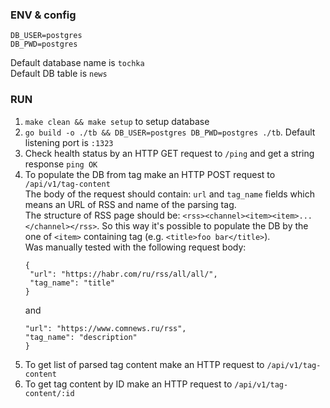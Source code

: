 ### ENV & config
````
DB_USER=postgres
DB_PWD=postgres
````

Default database name is `tochka`  
Default DB table is `news`

### RUN
1. `make clean && make setup` to setup database  
2. `go build -o ./tb && DB_USER=postgres DB_PWD=postgres ./tb`. Default listening port is `:1323`  
3. Check health status by an HTTP GET request to `/ping` and get a string response `ping OK`  
4. To populate the DB from tag make an HTTP POST request to `/api/v1/tag-content`  
   The body of the request should contain: `url` and `tag_name` fields which means an URL of RSS and name
   of the parsing tag.  
   The structure of RSS page should be: `<rss><channel><item><item>...</channel></rss>`. So this way it's possible to
   populate the DB by the one of `<item>` containing tag (e.g. `<title>foo bar</title>`).  
   Was manually tested with the following request body:
   ````
   {
    "url": "https://habr.com/ru/rss/all/all/",
    "tag_name": "title"
   }
   ````
   and  
   ````{
   "url": "https://www.comnews.ru/rss",
   "tag_name": "description"
   }
   ````  
5. To get list of parsed tag content make an HTTP request to `/api/v1/tag-content`  
6. To get tag content by ID make an HTTP request to `/api/v1/tag-content/:id`  

